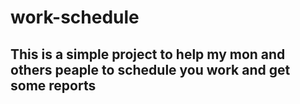 # work-schedule

## This is a simple project to help my mon and others peaple to schedule you work and get some reports
